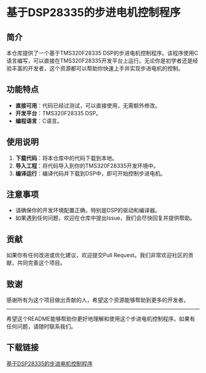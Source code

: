 # 基于DSP28335的步进电机控制程序

## 简介
本仓库提供了一个基于TMS320F28335 DSP的步进电机控制程序。该程序使用C语言编写，可以直接在TMS320F28335开发平台上运行。无论你是初学者还是经验丰富的开发者，这个资源都可以帮助你快速上手并实现步进电机的控制。

## 功能特点
- **直接可用**：代码已经过测试，可以直接使用，无需额外修改。
- **开发平台**：TMS320F28335 DSP。
- **编程语言**：C语言。

## 使用说明
1. **下载代码**：将本仓库中的代码下载到本地。
2. **导入工程**：将代码导入到你的TMS320F28335开发环境中。
3. **编译运行**：编译代码并下载到DSP中，即可开始控制步进电机。

## 注意事项
- 请确保你的开发环境配置正确，特别是DSP的驱动和编译器。
- 如果遇到任何问题，欢迎在仓库中提出Issue，我们会尽快回复并提供帮助。

## 贡献
如果你有任何改进或优化建议，欢迎提交Pull Request。我们非常欢迎社区的贡献，共同完善这个项目。

## 致谢
感谢所有为这个项目做出贡献的人，希望这个资源能够帮助到更多的开发者。

---

希望这个README能够帮助你更好地理解和使用这个步进电机控制程序。如果有任何问题，请随时联系我们。

## 下载链接

[基于DSP28335的步进电机控制程序](https://pan.quark.cn/s/52ba9383d0e5)
